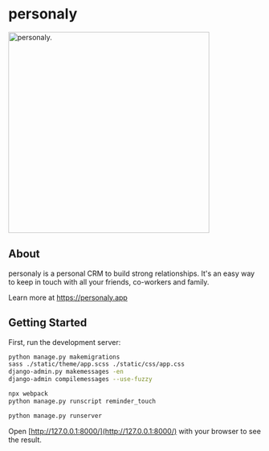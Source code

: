 
# personaly

<img src="https://user-images.githubusercontent.com/32095133/201309098-0aaa4c35-8734-4e13-888a-89bddad85b1a.png" alt="personaly." width="400"/>

## About
personaly is a personal CRM to build strong relationships. It's an easy way to keep in touch with all your friends, co-workers and family.

Learn more at https://personaly.app


## Getting Started

First, run the development server:

```bash
python manage.py makemigrations
sass ./static/theme/app.scss ./static/css/app.css
django-admin.py makemessages -en
django-admin compilemessages --use-fuzzy

npx webpack
python manage.py runscript reminder_touch

python manage.py runserver
```

Open [http://127.0.0.1:8000/](http://127.0.0.1:8000/) with your browser to see the result.
